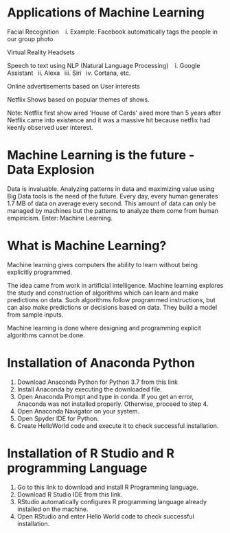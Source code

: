 # Applications of Machine Learning
Facial Recognition
  i. Example: Facebook automatically tags the people in our group photo

Virtual Reality Headsets

Speech to text using NLP (Natural Language Processing)
  i. Google Assistant
 ii. Alexa
 iii. Siri
 iv. Cortana, etc.

Online advertisements based on User interests

Netflix Shows based on popular themes of shows.

Note: Netflix first show aired 'House of Cards' aired more than 5 years after Netflix came into existence and it was a massive hit because netflix had keenly observed user interest.

# Machine Learning is the future - Data Explosion
Data is invaluable. Analyzing patterns in data and maximizing value using Big Data tools is the need of the future. Every day, every human generates 1.7 MB of data on average every second. This amount of data can only be managed by machines but the patterns to analyze them come from human empiricism. Enter: Machine Learning.

# What is Machine Learning?
Machine learning gives computers the ability to learn without being explicitly programmed.

The idea came from work in artificial intelligence. Machine learning explores the study and construction of algorithms which can learn and make predictions on data. Such algorithms follow programmed instructions, but can also make predictions or decisions based on data. They build a model from sample inputs.

Machine learning is done where designing and programming explicit algorithms cannot be done.

# Installation of Anaconda Python
1. Download Anaconda Python for Python 3.7 from this link
2. Install Anaconda by executing the downloaded file.
3. Open Anaconda Prompt and type in conda. If you get an error, Anaconda was not installed properly. Otherwise, proceed to step 4.
4. Open Anaconda Navigator on your system.
5. Open Spyder IDE for Python.
6. Create HelloWorld code and execute it to check successful installation.

# Installation of R Studio and R programming Language
1. Go to this link to download and install R Programming language.
2. Download R Studio IDE from this link.
3. RStudio automatically configures R programming language already installed on the machine.
4. Open RStudio and enter Hello World code to check successful installation.